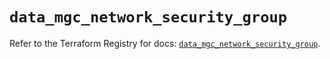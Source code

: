 # `data_mgc_network_security_group`

Refer to the Terraform Registry for docs: [`data_mgc_network_security_group`](https://registry.terraform.io/providers/magalucloud/mgc/0.39.0/docs/data-sources/network_security_group).
